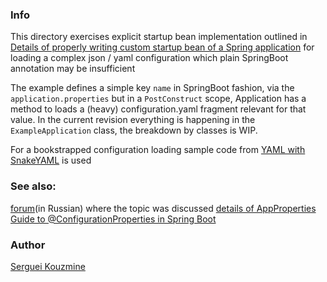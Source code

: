 ### Info

This directory exercises explicit startup bean implementation outlined in 
[Details of properly writing custom startup bean of a Spring application](https://www.baeldung.com/running-setup-logic-on-startup-in-spring#2-the-initializingbean-interface)
for loading a complex json / yaml configuration which plain SpringBoot annotation may be insufficient 

The example defines a simple key `name` in SpringBoot fashion, via the `application.properties`
but in a `PostConstruct` scope, Application has a method to loads a (heavy) configuration.yaml fragment
relevant for that value.
In the current revision everything is happening in the `ExampleApplication` class, the breakdown by classes is WIP.

For a bookstrapped configuration loading sample code from [YAML with SnakeYAML](https://www.baeldung.com/java-snake-yaml) is used

### See also:
  [forum](https://qna.habr.com/q/801303)(in Russian) where the topic was discussed
  [details of AppProperties](https://www.baeldung.com/properties-with-spring)
  [Guide to @ConfigurationProperties in Spring Boot](https://www.baeldung.com/configuration-properties-in-spring-boot) 

### Author
[Serguei Kouzmine](kouzmine_serguei@yahoo.com)
